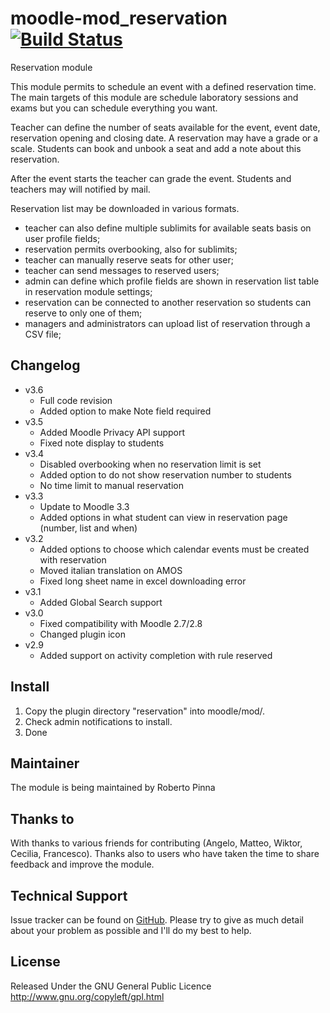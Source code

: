 moodle-mod_reservation [![Build Status](https://travis-ci.org/bobopinna/moodle-mod_reservation.svg?branch=master)](https://travis-ci.org/bobopinna/moodle-mod_reservation)
======================
Reservation module

This module permits to schedule an event with a defined reservation time.
The main targets of this module are schedule laboratory sessions and exams but you can schedule everything you want.

Teacher can define the number of seats available for the event, event date, reservation opening and closing date.
A reservation may have a grade or a scale.
Students can book and unbook a seat and add a note about this reservation.

After the event starts the teacher can grade the event. Students and teachers may will notified by mail.

Reservation list may be downloaded in various formats.

- teacher can also define multiple sublimits for available seats basis on user profile fields;
- reservation permits overbooking, also for sublimits;
- teacher can manually reserve seats for other user;
- teacher can send messages to reserved users;
- admin can define which profile fields are shown in reservation list table in reservation module settings;
- reservation can be connected to another reservation so students can reserve to only one of them;
- managers and administrators can upload list of reservation through a CSV file;

## Changelog
* v3.6
  * Full code revision
  * Added option to make Note field required
* v3.5
  * Added Moodle Privacy API support
  * Fixed note display to students
* v3.4
  * Disabled overbooking when no reservation limit is set
  * Added option to do not show reservation number to students
  * No time limit to manual reservation 
* v3.3
  * Update to Moodle 3.3
  * Added options in what student can view in reservation page (number, list and when)
* v3.2
  * Added options to choose which calendar events must be created with reservation
  * Moved italian translation on AMOS
  * Fixed long sheet name in excel downloading error
* v3.1
  * Added Global Search support
* v3.0
  * Fixed compatibility with Moodle 2.7/2.8
  * Changed plugin icon
* v2.9
  * Added support on activity completion with rule reserved

## Install

1. Copy the plugin directory "reservation" into moodle/mod/. 
2. Check admin notifications to install.
3. Done

## Maintainer

The module is being maintained by Roberto Pinna

## Thanks to

With thanks to various friends for contributing (Angelo, Matteo, Wiktor, Cecilia, Francesco).
Thanks also to users who have taken the time to share feedback and improve the module.

## Technical Support

Issue tracker can be found on [GitHub](https://github.com/bobopinna/moodle-mod_reservation/issues).
Please try to give as much detail about your problem as possible and I'll do my best to help.

## License

Released Under the GNU General Public Licence http://www.gnu.org/copyleft/gpl.html

